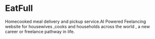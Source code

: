 # EatFull
Homecooked meal delivery and pickup service.AI Powered Feelancing website for housewives ,cooks and households across the world , a new career or freelance pathway in life.
